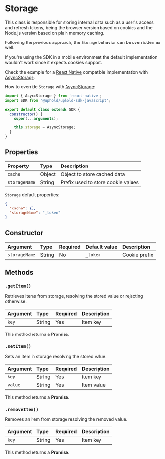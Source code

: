 # Storage

This class is responsible for storing internal data such as a user's access and refresh tokens, being the browser version based on cookies and the Node.js version based on plain memory caching.

Following the previous approach, the `Storage` behavior can be overridden as well.

If you're using the SDK in a mobile environment the default implementation wouldn't work since it expects cookies support.

Check the example for a [React Native](https://facebook.github.io/react-native) compatible implementation with [AsyncStorage](https://facebook.github.io/react-native/docs/asyncstorage).

How to override `Storage` with [AsyncStorage](https://facebook.github.io/react-native/docs/asyncstorage):

```js
import { AsyncStorage } from 'react-native';
import SDK from '@uphold/uphold-sdk-javascript';

export default class extends SDK {
  constructor() {
    super(...arguments);

    this.storage = AsyncStorage;
  }
}
```

## Properties

| Property      | Type   | Description                        |
|:--------------|:-------|:-----------------------------------|
| `cache`       | Object | Object to store cached data        |
| `storageName` | String | Prefix used to store cookie values |

`Storage` default properties:

```json
{
  "cache": {},
  "storageName": "_token"
}
```

## Constructor

| Argument      | Type   | Required | Default value | Description   |
|:--------------|:-------|:---------|:--------------|:--------------|
| `storageName` | String | No       | `_token`      | Cookie prefix |

## Methods

### `.getItem()`

Retrieves items from storage, resolving the stored value or rejecting otherwise.

| Argument | Type   | Required | Description |
|:---------|:-------|:---------|:------------|
| `key`    | String | Yes      | Item key    |

This method returns a **Promise**.

### `.setItem()`

Sets an item in storage resolving the stored value.

| Argument | Type   | Required | Description |
|:---------|:-------|:---------|:------------|
| `key`    | String | Yes      | Item key    |
| `value`  | String | Yes      | Item value  |

This method returns a **Promise**.

### `.removeItem()`

Removes an item from storage resolving the removed value.

| Argument | Type   | Required | Description |
|:---------|:-------|:---------|:------------|
| `key`    | String | Yes      | Item key    |

This method returns a **Promise**.
